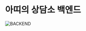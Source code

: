 # 아띠의 상담소 백엔드

![BACKEND](https://user-images.githubusercontent.com/107653158/207485270-cee516ba-24b2-4d89-a398-20cd1142eb6c.png)


